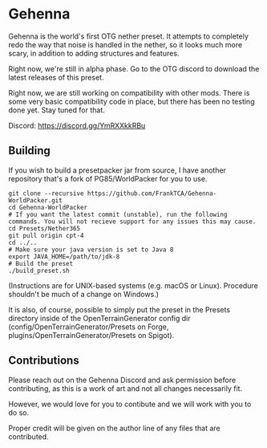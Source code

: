 # Gehenna
Gehenna is the world's first OTG nether preset. It attempts to completely redo the way that noise is handled in the nether, so it looks much more scary, in addition to adding structures and features.

Right now, we're still in alpha phase. Go to the OTG discord to download the latest releases of this preset.

Right now, we are still working on compatibility with other mods. There is some very basic compatibility code in place, but there has been no testing done yet. Stay tuned for that.

Discord: https://discord.gg/YmRXXkkRBu

## Building
If you wish to build a presetpacker jar from source, I have another repository that's a fork of PG85/WorldPacker for you to use.

```
git clone --recursive https://github.com/FrankTCA/Gehenna-WorldPacker.git
cd Gehenna-WorldPacker
# If you want the latest commit (unstable), run the following commands. You will not recieve support for any issues this may cause.
cd Presets/Nether365
git pull origin cpt-4
cd ../..
# Make sure your java version is set to Java 8
export JAVA_HOME=/path/to/jdk-8
# Build the preset
./build_preset.sh
```
(Instructions are for UNIX-based systems (e.g. macOS or Linux). Procedure shouldn't be much of a change on Windows.)

It is also, of course, possible to simply put the preset in the Presets directory inside of the OpenTerrainGenerator config dir (config/OpenTerrainGenerator/Presets on Forge, plugins/OpenTerrainGenerator/Presets on Spigot).

## Contributions

Please reach out on the Gehenna Discord and ask permission before contributing, as this is a work of art and not all changes necessarily fit.

However, we would love for you to contibute and we will work with you to do so.

Proper credit will be given on the author line of any files that are contributed.
